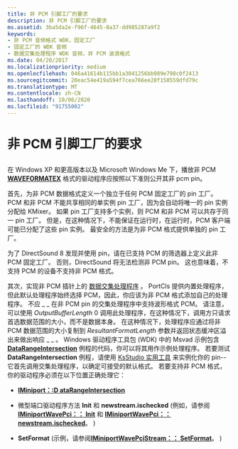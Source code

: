 ```yaml
---
title: 非 PCM 引脚工厂的要求
description: 非 PCM 引脚工厂的要求
ms.assetid: 3ba5da2e-f96f-4645-8a37-dd985287a9f2
keywords:
- 非 PCM 音频格式 WDK，固定工厂
- 固定工厂的 WDK 音频
- 数据交集处理程序 WDK 音频，非 PCM 波浪格式
ms.date: 04/20/2017
ms.localizationpriority: medium
ms.openlocfilehash: 046a41614b115bb1a3041256bb989e798c0f2413
ms.sourcegitcommit: 20eac54e419a594f7cea766ee28f158559dfd79c
ms.translationtype: MT
ms.contentlocale: zh-CN
ms.lasthandoff: 10/06/2020
ms.locfileid: "91755002"
---
```

# <a name="requirements-for-a-non-pcm-pin-factory"></a>非 PCM 引脚工厂的要求


## <span id="requirements_for_a_non_pcm_pin_factory"></span><span id="REQUIREMENTS_FOR_A_NON_PCM_PIN_FACTORY"></span>


在 Windows XP 和更高版本以及 Microsoft Windows Me 下，播放非 PCM [**WAVEFORMATEX**](/windows/win32/api/mmreg/ns-mmreg-waveformatex) 格式的驱动程序应按照以下准则公开其非 pcm pin。

首先，为非 PCM 数据格式定义一个独立于任何 PCM 固定工厂的 pin 工厂。 PCM 和非 PCM 不能共享相同的单实例 pin 工厂，因为会自动将唯一的 pin 实例分配给 KMixer。 如果 pin 工厂支持多个实例，则 PCM 和非 PCM 可以共存于同一 pin 工厂。 但是，在这种情况下，不能保证在运行时，在运行时，PCM 客户端可能已分配了这些 pin 实例。 最安全的方法是为非 PCM 格式提供单独的 pin 工厂。

为了 DirectSound 8 发现并使用 pin，请在已支持 PCM 的筛选器上定义此非 PCM 固定工厂。 否则，DirectSound 将无法检测非 PCM pin。 这也意味着，不支持 PCM 的设备不支持非 PCM 格式。

其次，实现非 PCM 插针上的 [数据交集处理程序](proprietary-data-intersection-handlers.md) 。 PortCls 提供内置处理程序，但此默认处理程序始终选择 PCM，因此，你应该为非 PCM 格式添加自己的处理程序。 不应 \_ \_ 在非 PCM pin 的交集处理程序中支持波形格式 PCM。 请注意，可以使用 *OutputBufferLength* 0 调用此处理程序，在这种情况下，调用方只请求首选数据范围的大小，而不是数据本身。 在这种情况下，处理程序应通过将非 PCM 数据范围的大小复制到 *ResultantFormatLength* 参数并返回状态缓冲区溢出来做出响应 \_ \_ 。 Windows 驱动程序工具包 (WDK) 中的 Msvad 示例包含 [**DataRangeIntersection**](/windows-hardware/drivers/ddi/portcls/nf-portcls-iminiport-datarangeintersection) 例程的代码，你可以将其用作示例处理程序。 若要测试 **DataRangeIntersection** 例程，请使用 [KsStudio 实用工具](ksstudio-utility.md) 来实例化你的 pin--它首先调用交集处理程序，以确定可接受的默认格式。 若要支持非 PCM 格式，你的驱动程序必须在以下位置正确处理它：

-   [**IMiniport：:D ataRangeIntersection**](/windows-hardware/drivers/ddi/portcls/nf-portcls-iminiport-datarangeintersection)

-   微型端口驱动程序方法 **Init** 和 **newstream.ischecked** (例如，请参阅 [**IMiniportWavePci：： Init**](/windows-hardware/drivers/ddi/portcls/nf-portcls-iminiportwavepci-init) 和 [**IMiniportWavePci：： newstream.ischecked**](/windows-hardware/drivers/ddi/portcls/nf-portcls-iminiportwavepci-newstream)。 ) 

-   **SetFormat** (示例，请参阅[**IMiniportWavePciStream：： SetFormat**](/windows-hardware/drivers/ddi/portcls/nf-portcls-iminiportwavepcistream-setformat)。 ) 

 


